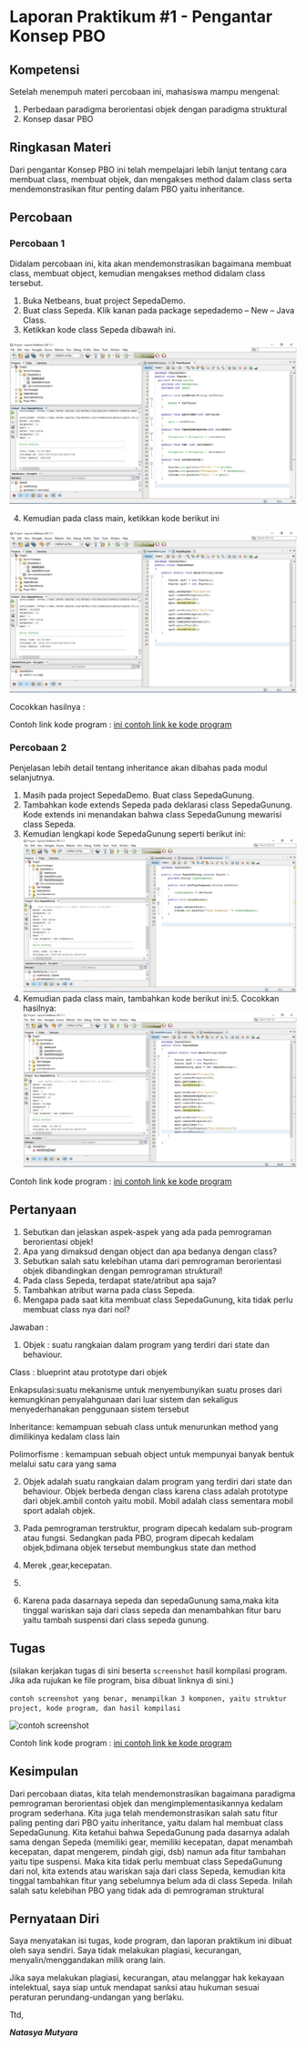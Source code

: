 # Laporan Praktikum #1 - Pengantar Konsep PBO

## Kompetensi

  Setelah menempuh materi percobaan ini, mahasiswa mampu mengenal:
1. Perbedaan paradigma berorientasi objek dengan paradigma struktural
2. Konsep dasar PBO

## Ringkasan Materi

Dari pengantar Konsep PBO ini telah mempelajari lebih lanjut tentang cara membuat class, membuat objek, dan mengakses method dalam class
serta mendemonstrasikan fitur penting dalam PBO yaitu inheritance. 

## Percobaan

### Percobaan 1

Didalam percobaan ini, kita akan mendemonstrasikan bagaimana membuat class, membuat object,
kemudian mengakses method didalam class tersebut.
1. Buka Netbeans, buat project SepedaDemo.
2. Buat class Sepeda. Klik kanan pada package sepedademo – New – Java Class.
3. Ketikkan kode class Sepeda dibawah ini.

![percobaan1a](img/percobaan1a.JPG)

4. Kemudian pada class main, ketikkan kode berikut ini

![percobaan1b](img/percobaan1b.JPG)

Cocokkan hasilnya : 

Contoh link kode program : [ini contoh link ke kode program](../../src/1_Pengantar_Konsep_PBO/Sepeda.java)

### Percobaan 2

Penjelasan lebih detail tentang inheritance akan dibahas pada modul selanjutnya.
1. Masih pada project SepedaDemo. Buat class SepedaGunung.
2. Tambahkan kode extends Sepeda pada deklarasi class SepedaGunung. Kode extends ini
menandakan bahwa class SepedaGunung mewarisi class Sepeda.
3. Kemudian lengkapi kode SepedaGunung seperti berikut ini:
![percobaan2a](img/percobaan2a.JPG)
4. Kemudian pada class main, tambahkan kode berikut ini:5. Cocokkan hasilnya:
![percobaan2b](img/percobaan2b.JPG)


Contoh link kode program : [ini contoh link ke kode program](../../src/1_Pengantar_Konsep_PBO/Contoh12345Habibie.java)

## Pertanyaan

1. Sebutkan dan jelaskan aspek-aspek yang ada pada pemrograman berorientasi objek!
2. Apa yang dimaksud dengan object dan apa bedanya dengan class?
3. Sebutkan salah satu kelebihan utama dari pemrograman berorientasi objek dibandingkan
dengan pemrograman struktural!
4. Pada class Sepeda, terdapat state/atribut apa saja?
5. Tambahkan atribut warna pada class Sepeda.
6. Mengapa pada saat kita membuat class SepedaGunung, kita tidak perlu membuat class nya dari
nol?

Jawaban :
1. Objek : suatu rangkaian dalam program yang terdiri dari state dan behaviour.

Class : blueprint atau prototype dari objek

Enkapsulasi:suatu mekanisme untuk menyembunyikan suatu proses dari kemungkinan    penyalahgunaan dari luar sistem dan sekaligus menyederhanakan penggunaan sistem tersebut

Inheritance: kemampuan sebuah class untuk menurunkan method yang dimilikinya kedalam class lain

Polimorfisme : kemampuan sebuah object untuk mempunyai banyak bentuk melalui satu cara yang sama

2. Objek adalah suatu rangkaian dalam program yang terdiri dari state dan behaviour.
Objek berbeda dengan class karena class adalah prototype dari objek.ambil contoh yaitu mobil. Mobil adalah class sementara mobil sport adalah objek.

3. Pada pemrograman terstruktur, program
dipecah kedalam sub-program atau fungsi. Sedangkan pada PBO, program dipecah kedalam objek,bdimana objek tersebut membungkus state dan method
4. Merek ,gear,kecepatan.
5. 
6. Karena pada dasarnaya sepeda dan sepedaGunung sama,maka kita tinggal wariskan saja dari class sepeda dan menambahkan fitur baru yaitu tambah suspensi dari class sepeda gunung. 


## Tugas

(silakan kerjakan tugas di sini beserta `screenshot` hasil kompilasi program. Jika ada rujukan ke file program, bisa dibuat linknya di sini.)

`contoh screenshot yang benar, menampilkan 3 komponen, yaitu struktur project, kode program, dan hasil kompilasi`

![contoh screenshot](img/contoh-schot1.PNG)

Contoh link kode program : [ini contoh link ke kode program](../../src/1_Pengantar_Konsep_PBO/Contoh12345Habibie.java)

## Kesimpulan

Dari percobaan diatas, kita telah mendemonstrasikan bagaimana paradigma pemrograman
berorientasi objek dan mengimplementasikannya kedalam program sederhana. Kita juga telah
mendemonstrasikan salah satu fitur paling penting dari PBO yaitu inheritance, yaitu dalam hal
membuat class SepedaGunung.
Kita ketahui bahwa SepedaGunung pada dasarnya adalah sama dengan Sepeda (memiliki gear,
memiliki kecepatan, dapat menambah kecepatan, dapat mengerem, pindah gigi, dsb) namun ada
fitur tambahan yaitu tipe suspensi. Maka kita tidak perlu membuat class SepedaGunung dari nol,
kita extends atau wariskan saja dari class Sepeda, kemudian kita tinggal tambahkan fitur yang
sebelumnya belum ada di class Sepeda. Inilah salah satu kelebihan PBO yang tidak ada di
pemrograman struktural

## Pernyataan Diri

Saya menyatakan isi tugas, kode program, dan laporan praktikum ini dibuat oleh saya sendiri. Saya tidak melakukan plagiasi, kecurangan, menyalin/menggandakan milik orang lain.

Jika saya melakukan plagiasi, kecurangan, atau melanggar hak kekayaan intelektual, saya siap untuk mendapat sanksi atau hukuman sesuai peraturan perundang-undangan yang berlaku.

Ttd,

***Natasya Mutyara***
